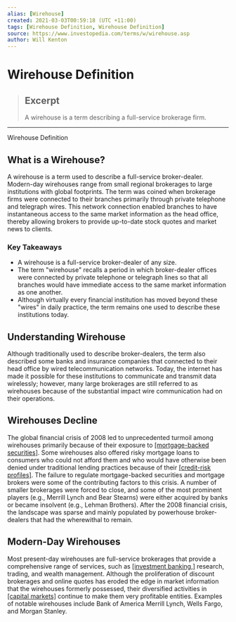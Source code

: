 ```yaml
---
alias: [Wirehouse]
created: 2021-03-03T00:59:18 (UTC +11:00)
tags: [Wirehouse Definition, Wirehouse Definition]
source: https://www.investopedia.com/terms/w/wirehouse.asp
author: Will Kenton
---
```


# Wirehouse Definition

> ## Excerpt
> A wirehouse is a term describing a full-service brokerage firm.

---

Wirehouse Definition
## What is a Wirehouse?

A wirehouse is a term used to describe a full-service broker-dealer. Modern-day wirehouses range from small regional brokerages to large institutions with global footprints. The term was coined when brokerage firms were connected to their branches primarily through private telephone and telegraph wires. This network connection enabled branches to have instantaneous access to the same market information as the head office, thereby allowing brokers to provide up-to-date stock quotes and market news to clients.

### Key Takeaways

-   A wirehouse is a full-service broker-dealer of any size.
-   The term "wirehouse" recalls a period in which broker-dealer offices were connected by private telephone or telegraph lines so that all branches would have immediate access to the same market information as one another.
-   Although virtually every financial institution has moved beyond these "wires" in daily practice, the term remains one used to describe these institutions today.

## Understanding Wirehouse

Although traditionally used to describe broker-dealers, the term also described some banks and insurance companies that connected to their head office by wired telecommunication networks. Today, the internet has made it possible for these institutions to communicate and transmit data wirelessly; however, many large brokerages are still referred to as wirehouses because of the substantial impact wire communication had on their operations.

## Wirehouses Decline

The global financial crisis of 2008 led to unprecedented turmoil among wirehouses primarily because of their exposure to [[mortgage-backed securities]](https://www.investopedia.com/terms/m/mbs.asp). Some wirehouses also offered risky mortgage loans to consumers who could not afford them and who would have otherwise been denied under traditional lending practices because of their [[credit-risk profiles]](https://www.investopedia.com/terms/r/risk-profile.asp). The failure to regulate mortgage-backed securities and mortgage brokers were some of the contributing factors to this crisis. A number of smaller brokerages were forced to close, and some of the most prominent players (e.g., Merrill Lynch and Bear Stearns) were either acquired by banks or became insolvent (e.g., Lehman Brothers). After the 2008 financial crisis, the landscape was sparse and mainly populated by powerhouse broker-dealers that had the wherewithal to remain.

## Modern-Day Wirehouses 

Most present-day wirehouses are full-service brokerages that provide a comprehensive range of services, such as [[investment banking,]](https://www.investopedia.com/terms/i/investment-banking.asp) research, trading, and wealth management. Although the proliferation of discount brokerages and online quotes has eroded the edge in market information that the wirehouses formerly possessed, their diversified activities in [[capital markets]](https://www.investopedia.com/terms/c/capitalmarkets.asp) continue to make them very profitable entities. Examples of notable wirehouses include Bank of America Merrill Lynch, Wells Fargo, and Morgan Stanley.
